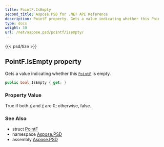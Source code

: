 ```yaml
---
title: PointF.IsEmpty
second_title: Aspose.PSD for .NET API Reference
description: PointF property. Gets a value indicating whether this PointF is empty
type: docs
weight: 50
url: /net/aspose.psd/pointf/isempty/
---
```

{{< psd/tize >}}
## PointF.IsEmpty property

Gets a value indicating whether this [`PointF`](../) is empty.

```csharp
public bool IsEmpty { get; }
```

### Property Value

True if both [`X`](../x/) and [`Y`](../y/) are 0; otherwise, false.

### See Also

* struct [PointF](../)
* namespace [Aspose.PSD](../../pointf/)
* assembly [Aspose.PSD](../../../)


